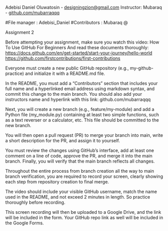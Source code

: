 Adebisi Daniel Oluwatosin - [designingzion@gmail.com](designingzion@gmail.com) 
Instructor: Mubaraq - [github.com/mubarraqqq](https://github.com/mubarraqqq)



#File manager : Adebisi_Daniel
#Contributors : Mubaraq @ 














Assignment 2

Before attempting your assignment, make sure you watch this video: How To Use GitHub For Beginners
And read these  documents thoroughly: https://docs.github.com/en/get-started/start-your-journey/hello-world
https://github.com/firstcontributions/first-contributions



Everyone must create a new public GitHub repository (e.g., my-github-practice) and initialize it with a README.md file.

In the README, you must add a “Contributors” section that includes your full name and a hyperlinked email address using markdown syntax, and commit this change to the main branch. You should also add your instructors name and hyperlink with this link: github.com/mubarraqqq 

Next, you will create a new branch (e.g., feature/my-module) and add a Python file (my_module.py) containing at least two simple functions, such as a text reverser or a calculator, etc. This file should be committed to the new branch.

You will then open a pull request (PR) to merge your branch into main, write a short description for the PR, and assign it to yourself.

You must review the changes using GitHub’s interface, add at least one comment on a line of code, approve the PR, and merge it into the main branch. Finally, you will verify that the main branch reflects all changes.

Throughout the entire process from branch creation all the way to main branch verification, you are required to record your screen, clearly showing each step from repository creation to final merge.

The video should include your visible GitHub username, match the name used in the README, and not exceed 2 minutes in length. So practice thoroughly before recording.

This screen recording will then be uploaded to a Google Drive, and the link will be included in the form. Your GitHub repo link as well will be included in the Google Forms.

